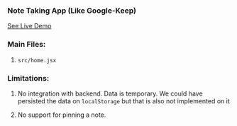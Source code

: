 ### Note Taking App (Like Google-Keep)

[See Live Demo](https://sonu2311.github.io/BeZen_interview)

### Main Files:

1. `src/home.jsx`

### Limitations:

1. No integration with backend. Data is temporary. We could have persisted the data on `localStorage` but that is also not implemented on it

2. No support for pinning a note.
